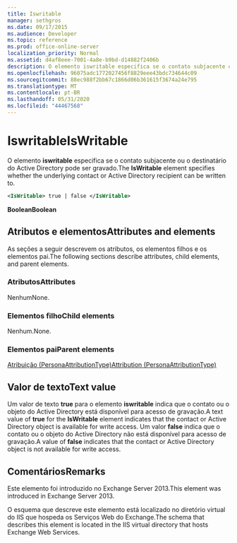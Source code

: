```yaml
---
title: Iswritable
manager: sethgros
ms.date: 09/17/2015
ms.audience: Developer
ms.topic: reference
ms.prod: office-online-server
localization_priority: Normal
ms.assetid: d4af8eee-7001-4a8e-b9bd-d14882f2406b
description: O elemento iswritable especifica se o contato subjacente ou o destinatário do Active Directory pode ser gravado.
ms.openlocfilehash: 96075adc1772027456f8829eee43bdc734644c09
ms.sourcegitcommit: 88ec988f2bb67c1866d06b361615f3674a24e795
ms.translationtype: MT
ms.contentlocale: pt-BR
ms.lasthandoff: 05/31/2020
ms.locfileid: "44467568"
---
```

# <a name="iswritable"></a><span data-ttu-id="e797a-103">Iswritable</span><span class="sxs-lookup"><span data-stu-id="e797a-103">IsWritable</span></span>

<span data-ttu-id="e797a-104">O elemento **iswritable** especifica se o contato subjacente ou o destinatário do Active Directory pode ser gravado.</span><span class="sxs-lookup"><span data-stu-id="e797a-104">The **IsWritable** element specifies whether the underlying contact or Active Directory recipient can be written to.</span></span> 
  
```XML
<IsWritable> true | false </IsWritable>
```

 <span data-ttu-id="e797a-105">**Boolean**</span><span class="sxs-lookup"><span data-stu-id="e797a-105">**Boolean**</span></span>
## <a name="attributes-and-elements"></a><span data-ttu-id="e797a-106">Atributos e elementos</span><span class="sxs-lookup"><span data-stu-id="e797a-106">Attributes and elements</span></span>

<span data-ttu-id="e797a-107">As seções a seguir descrevem os atributos, os elementos filhos e os elementos pai.</span><span class="sxs-lookup"><span data-stu-id="e797a-107">The following sections describe attributes, child elements, and parent elements.</span></span>
  
### <a name="attributes"></a><span data-ttu-id="e797a-108">Atributos</span><span class="sxs-lookup"><span data-stu-id="e797a-108">Attributes</span></span>

<span data-ttu-id="e797a-109">Nenhum</span><span class="sxs-lookup"><span data-stu-id="e797a-109">None.</span></span>
  
### <a name="child-elements"></a><span data-ttu-id="e797a-110">Elementos filho</span><span class="sxs-lookup"><span data-stu-id="e797a-110">Child elements</span></span>

<span data-ttu-id="e797a-111">Nenhum.</span><span class="sxs-lookup"><span data-stu-id="e797a-111">None.</span></span>
  
### <a name="parent-elements"></a><span data-ttu-id="e797a-112">Elementos pai</span><span class="sxs-lookup"><span data-stu-id="e797a-112">Parent elements</span></span>

[<span data-ttu-id="e797a-113">Atribuição (PersonaAttributionType)</span><span class="sxs-lookup"><span data-stu-id="e797a-113">Attribution (PersonaAttributionType)</span></span>](attribution-personaattributiontype.md)
  
## <a name="text-value"></a><span data-ttu-id="e797a-114">Valor de texto</span><span class="sxs-lookup"><span data-stu-id="e797a-114">Text value</span></span>

<span data-ttu-id="e797a-115">Um valor de texto **true** para o elemento **iswritable** indica que o contato ou o objeto do Active Directory está disponível para acesso de gravação.</span><span class="sxs-lookup"><span data-stu-id="e797a-115">A text value of **true** for the **IsWritable** element indicates that the contact or Active Directory object is available for write access.</span></span> <span data-ttu-id="e797a-116">Um valor **false** indica que o contato ou o objeto do Active Directory não está disponível para acesso de gravação.</span><span class="sxs-lookup"><span data-stu-id="e797a-116">A value of **false** indicates that the contact or Active Directory object is not available for write access.</span></span> 
  
## <a name="remarks"></a><span data-ttu-id="e797a-117">Comentários</span><span class="sxs-lookup"><span data-stu-id="e797a-117">Remarks</span></span>

<span data-ttu-id="e797a-118">Este elemento foi introduzido no Exchange Server 2013.</span><span class="sxs-lookup"><span data-stu-id="e797a-118">This element was introduced in Exchange Server 2013.</span></span>
  
<span data-ttu-id="e797a-119">O esquema que descreve este elemento está localizado no diretório virtual do IIS que hospeda os Serviços Web do Exchange.</span><span class="sxs-lookup"><span data-stu-id="e797a-119">The schema that describes this element is located in the IIS virtual directory that hosts Exchange Web Services.</span></span>
  

